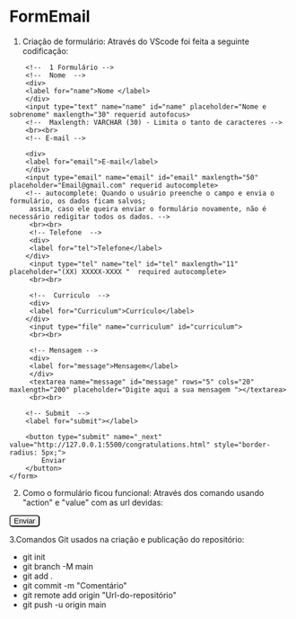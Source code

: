 # FormEmail
1. Criação de formulário:
  Através do VScode foi feita a seguinte codificação:
<!DOCTYPE html>
<html lang="pt-BR">
<head>
    <meta charset="UTF-8">
    <meta name="viewport" content="width=device-width, initial-scale=1.0">
    <title>Document</title>
</head>
<body>
    <!--  action - rece o endereço do arquivo/ página para onde os dados serão enviados.
    method - determina como os dados seerão enviados. -->
    <form action="https://formsubmit.co/alexandre.b.santana@aluno.senai.br" method="post">
        

        <!--  1 Formulário -->
        <!--  Nome  -->
        <div>
        <label for="name">Nome </label>
        </div>
        <input type="text" name="name" id="name" placeholder="Nome e sobrenome" maxlength="30" requerid autofocus>
        <!--  Maxlength: VARCHAR (30) - Limita o tanto de caracteres -->
        <br><br>
        <!-- E-mail -->

        <div>
        <label for="email">E-mail</label>
        </div>
        <input type="email" name="email" id="email" maxlength="50" placeholder="Email@gmail.com" requerid autocomplete>
        <!-- autocomplete: Quando o usuário preenche o campo e envia o formulário, os dados ficam salvos; 
         assim, caso ele queira enviar o formulário novamente, não é necessário redigitar todos os dados. -->
         <br><br>
         <!-- Telefone  -->
         <div>
         <label for="tel">Telefone</label>
        </div>
         <input type="tel" name="tel" id="tel" maxlength="11" placeholder="(XX) XXXXX-XXXX "  required autocomplete>
         <br><br>

         <!--  Curriculo  -->
         <div>
         <label for="Curriculum">Currículo</label>
        </div>
         <input type="file" name="curriculum" id="curriculum">
         <br><br>

         <!-- Mensagem -->
         <div>
         <label for="message">Mensagem</label>
         </div>
         <textarea name="message" id="message" rows="5" cols="20" maxlength="200" placeholder="Digite aqui a sua mensagem "></textarea>
         <br><br>

        <!-- Submit  -->
        <label for="submit"></label>
       
        <button type="submit" name="_next" value="http://127.0.0.1:5500/congratulations.html" style="border-radius: 5px;">
            Enviar
        </button>
    </form>
</body>
</html>

2. Como o formulário ficou funcional:
  Através dos comando usando "action" e "value" com as url devidas:
  <form action="https://formsubmit.co/alexandre.b.santana@aluno.senai.br" method="post">
  <button type="submit" name="_next" value="http://127.0.0.1:5500/congratulations.html" style="border-radius: 5px;">                 Enviar
 </button>

3.Comandos Git usados na criação e publicação do repositório:
   * git init
   * git branch -M main
   * git add .
   * git commit -m "Comentário"
   * git remote add origin "Url-do-repositório"
   * git push -u origin main
